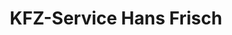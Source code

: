 ---
title: "KFZ-Service Hans Frisch"
url: /teisendorf/kfz-service-hans-frisch/
shop: Autowerkstatt
---